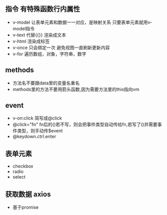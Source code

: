 ## 指令 有特殊函数行内属性
- v-model 让表单元素和数据一一对应，是映射关系  只要表单元素就用v-model指令
- v-text 代替{{}}  渲染成文本
- v-html 渲染成标签
- v-once 只会绑定一次 避免视图一直刷新更新内容
- v-for 遍历数组，对象，字符串，数字

## methods
 - 方法名不要跟data里的变量名重名
 - methods里的方法不要用箭头函数,因为需要方法里的this指向vm

## event
 - v-on:click 简写成@click
 - @click="fn" fn后的()若不写，则会把事件类型自动传给fn,若写了()并需要事件类型，则手动传$event
 - @keydown.ctrl.enter

## 表单元素
 - checkbox
 - radio
 - select

## 获取数据 axios
 - 基于promise
